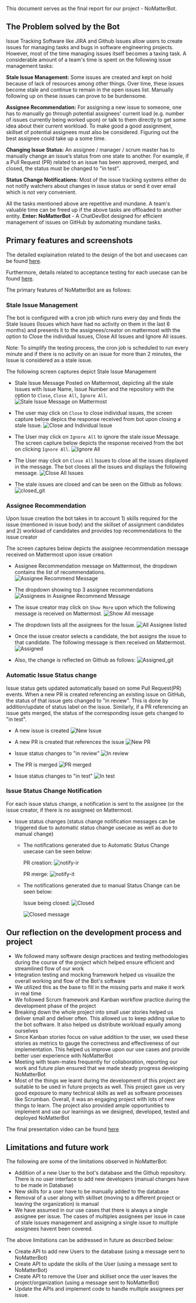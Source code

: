 This document serves as the final report for our project - NoMatterBot.

## The Problem solved by the Bot
Issue Tracking Software like JIRA and Github Issues allow users to create issues for managing tasks and bugs in software engineering projects. However, most of the time managing issues itself becomes a taxing task. A considerable amount of a team's time is spent on the following issue management tasks: 

**Stale Issue Management:** Some issues are created and kept on hold because of lack of resources among other things. Over time, these issues become stale and continue to remain in the open issues list. Manually following up on these issues can prove to be burdensome.

**Assignee Recommendation:** For assigning a new issue to someone, one has to manually go through potential assignees' current load (e.g. number of issues currently being worked upon) or talk to them directly to get some idea about their current workload. To make good a good assignment, skillset of potential assignees must also be considered. Figuring out the best assignee could take up a some time.

**Changing Issue Status:** An assignee / manager / scrum master has to manually change an issue’s status from one state to another. For example, if a Pull Request (PR) related to an issue has been approved, merged, and closed, the status must be changed to "in test".

**Status Change Notifications:** Most of the issue tracking systems either do not notify watchers about changes in issue status or send it over email which is not very convenient.

All the tasks mentioned above are repetitive and mundane. A team's valuable time can be freed up if the above tasks are offloaded to another entity. **Enter: NoMatterBot** - A ChatDevBot designed for efficient management of issues on GitHub by automating mundane tasks.

## Primary features and screenshots

The detailed explaination related to the design of the bot and usecases can be found [here](https://github.com/Pranjal31/NoMatterBot/blob/master/DESIGN.md).
 
Furthermore, details related to acceptance testing for each usecase can be found [here](https://github.com/Pranjal31/NoMatterBot/blob/master/DEPLOY.md).
 
The primary features of NoMatterBot are as follows:

### Stale Issue Management
 
The bot is configured with a cron job which runs every day and finds the Stale Issues (Issues which have had no activity on them in the last 6 months) and presents it to the assignees/creator on mattermost with the option to Close the individual Issues, Close All Issues and Ignore All issues.
  
Note: To simplify the testing process, the cron job is scheduled to run every minute and if there is no activity on an issue for more than 2 minutes, the Issue is considered as a stale issue.
  
The following screen captures depict Stale Issue Management
  - Stale Issue Message Posted on Mattermost, depicting all the stale Issues with Issue Name, Issue Number and the repository with the option to `Close`, `Close All`, `Ignore All`. 
  ![Stale Issue Message on Mattermost](https://github.com/Pranjal31/NoMatterBot/blob/master/img/report-images/stale-1.png)
  
  - The user may click on `Close` to close individual issues, the screen capture below depics the response received from bot upon closing a stale Issue.
  ![Close and Individual Issue](https://github.com/Pranjal31/NoMatterBot/blob/master/img/report-images/stale-single-close.png)
  
  - The User may click on `Ignore All` to ignore the stale issue Message. The screen capture below depicts the response received from the bot on clicking `Ignore All`.
  ![Ignore All](https://github.com/Pranjal31/NoMatterBot/blob/master/img/report-images/stale-ignore.png)
  
  - The User may click on `Close All` Issues to close all the issues displayed in the message. The bot closes all the issues and displays the following message.
  ![Close All Issues](https://github.com/Pranjal31/NoMatterBot/blob/master/img/report-images/stale-close-all.png)
  
  - The stale issues are closed and can be seen on the Github as follows:
  ![closed_git](https://github.com/Pranjal31/NoMatterBot/blob/master/img/report-images/stale_closed_git.png)
  
 ### Assignee Recommendation
 
Upon Issue creation the bot takes in to account 1) skills required for the issue (mentioned in issue body) and the skillset of assignment candidates and 2) workload of candidates and provides top recommendations to the issue creator
  
The screen captures below depicts the assignee recommendation message received on Mattermost upon issue creation
  - Assignee Recommendation message on Mattermost, the dropdown contains the list of recommendations.
  ![Assignee Recommend Message](https://github.com/Pranjal31/NoMatterBot/blob/master/img/report-images/assignee-recom-1.png)
  
  - The dropdown showing top 3 assignee recommendations
  ![Assignees in Assignee Recommend Message](https://github.com/Pranjal31/NoMatterBot/blob/master/img/report-images/assignee-recom-2.png)
  
  - The issue creator may click on `Show More` upon which the following message is received on Mattermost.
  ![Show All message](https://github.com/Pranjal31/NoMatterBot/blob/master/img/report-images/show-all-message.png)
  
  - The dropdown lists all the assignees for the Issue.
  ![All Assignee listed](https://github.com/Pranjal31/NoMatterBot/blob/master/img/report-images/assign-all.png)
  
  - Once the issue creator selects a candidate, the bot assigns the issue to that candidate. The following message is then received on Mattermost.
  ![Assigned](https://github.com/Pranjal31/NoMatterBot/blob/master/img/report-images/assigned.png)
  
  - Also, the change is reflected on Github as follows:
  ![Assigned_git](https://github.com/Pranjal31/NoMatterBot/blob/master/img/report-images/assigneed_reco.png)
 
 
 ###  Automatic Issue Status change

Issue status gets updated automatically based on some Pull Request(PR) events. When a new PR is created referencing an existing issue on GitHub, the status of that issue gets changed to "in review". This is done by addition/update of status label on the issue. Similarly, if a PR referencing an issue gets merged, the status of the corresponding issue gets changed to "in test".

- A new issue is created
![New Issue](https://github.com/Pranjal31/NoMatterBot/blob/master/img/report-images/stat-change-new-issue.png)

- A new PR is created that references the issue
![New PR](https://github.com/Pranjal31/NoMatterBot/blob/master/img/report-images/stat-change-pr-create.png)

- Issue status changes to "in review"
![In review](https://github.com/Pranjal31/NoMatterBot/blob/master/img/report-images/stat-changed-ir.png)

- The PR is merged
![PR merged](https://github.com/Pranjal31/NoMatterBot/blob/master/img/report-images/stat-change-pr-merge.png)

- Issue status changes to "in test"
![In test](https://github.com/Pranjal31/NoMatterBot/blob/master/img/report-images/stat-changed-it.png)


### Issue Status Change Notification

For each issue status change, a notification is sent to the assignee (or the issue creator, if there is no assignee) on Mattermost. 

- Issue status changes (status change notification messages can be triggered due to automatic status change usecase as well as due to manual change) 
    - The notifications generated due to Automatic Status Change usecase can be seen below:
    
        PR creation:
        ![notify-ir](https://github.com/Pranjal31/NoMatterBot/blob/master/img/report-images/notify-ir.png)

        PR merge:
        ![notify-it](https://github.com/Pranjal31/NoMatterBot/blob/master/img/report-images/notify-it.png)

    - The notifications generated due to manual Status Change can be seen below:
    
        Issue being closed:
        ![Closed](https://github.com/Pranjal31/NoMatterBot/blob/master/img/report-images/notify-close.png)


        ![Closed message](https://github.com/Pranjal31/NoMatterBot/blob/master/img/report-images/notify-close-msg.png)

## Our reflection on the development process and project
 - We followed many software design practices and testing methodologies during the course of the project which helped ensure efficient and streamlined flow of our work
 - Integration testing and mocking framework helped us visualize the overall working and flow of the Bot's software 
 - We utilized this as the base to fill in the missing parts and make it work in real time
 - We followed Scrum framework and Kanban workflow practice during the development phase of the project 
 - Breaking down the whole project into small user stories helped us deliver small and deliver often. This allowed us to keep adding value to the bot software. It also helped us distribute workload equally among ourselves 
 - Since Kanban stories focus on value addition to the user, we used these stories as metrics to gauge the correctness and effectiveness of our implementation. This helped us improve upon our use cases and provide better user experience with NoMatterBot 
 - Meeting with team-mates frequently for collaboration, reporting our work and future plan ensured that we made steady progress developing NoMatterBot
 - Most of the things we learnt during the development of this project are suitable to be used in future projects as well. This project gave us very good exposure to many technical skills as well as software processes like Scrumban. Overall, it was an engaging project with lots of new things to learn. The project also provided ample opportunities to implement and use our learnings as we designed, developed, tested and deployed NoMatterBot

The final presentation video can be found [here](https://www.youtube.com/watch?v=qvxAgteq4dg)

## Limitations and future work
The following are  some of the limitations observed in NoMatterBot:
 - Addition of a new User to the bot's database and the Github repository. There is no user interface to add new developers (manual changes have to be made in Database)
 - New skills for a user have to be manually added to the database
 - Removal of a user along with skillset (moving to a different project or leaving the organization) is manual
 - We have assumed in our use cases that there is always a single assignee per issue. The cases of multiples assignees per issue in case of stale issues management and assigning a single issue to multiple assignees havent been covered.
 
The above limitations can be addressed in future as described below:
- Create API to add new Users to the database (using a message sent to NoMatterBot)
- Create API to update the skills of the User (using a message sent to NoMatterBot)
- Create API to remove the User and skillset once the user leaves the project/organization (using a message sent to NoMatterBot)
- Update the APIs and implement code to handle multiple assignees per issue.
